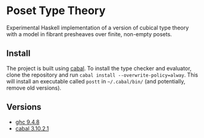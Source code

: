 # Poset Type Theory

Experimental Haskell implementation of a version of cubical type theory with a model in fibrant presheaves over finite, non-empty posets.


## Install

The project is built using [cabal][software/cabal].
To install the type checker and evaluator, clone the repository and run `cabal install --overwrite-policy=alway`.
This will install an executable called `postt` in `~/.cabal/bin/` (and potentially, remove old versions).


## Versions

- [ghc 9.4.8][software/ghc]
- [cabal 3.10.2.1][software/cabal]


[software/ghc]:
  https://www.haskell.org/ghc/
  "The Glasgow Haskell Compiler"

[software/cabal]:
  https://www.haskell.org/cabal/
  "Common Architecture for Building Applications and Libraries"